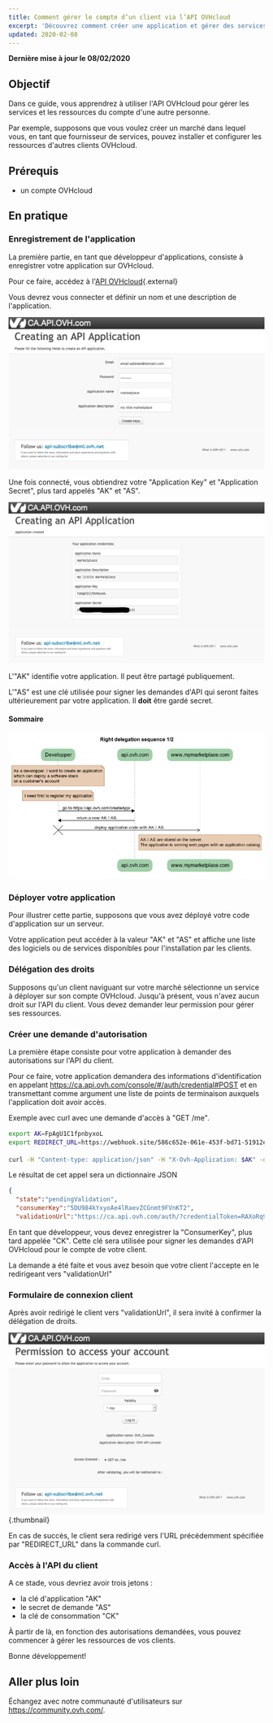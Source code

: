 ```yaml
---
title: Comment gérer le compte d’un client via l’API OVHcloud
excerpt: 'Découvrez comment créer une application et gérer des services pour vos clients'
updated: 2020-02-08
---
```


**Dernière mise à jour le 08/02/2020**

## Objectif
Dans ce guide, vous apprendrez à utiliser l'API OVHcloud pour gérer les services et les ressources du compte d'une autre personne.

Par exemple, supposons que vous voulez créer un marché dans lequel vous, en tant que fournisseur de services, pouvez installer et configurer les ressources d'autres clients OVHcloud.

## Prérequis

- un compte OVHcloud

## En pratique

### Enregistrement de l'application

La première partie, en tant que développeur d'applications, consiste à enregistrer votre application sur OVHcloud.

Pour ce faire, accédez à l'[API OVHcloud](https://ca.api.ovh.com/createApp/){.external}

Vous devrez vous connecter et définir un nom et une description de l'application.

![image](images/createapp-ca.png)

Une fois connecté, vous obtiendrez votre "Application Key" et "Application Secret", plus tard appelés "AK" et "AS".

![image](images/ak-as-ca.png)

L'"AK" identifie votre application. Il peut être partagé publiquement.

L'"AS" est une clé utilisée pour signer les demandes d'API qui seront faites ultérieurement par votre application. Il **doit** être gardé secret.

#### Sommaire

![sequence diagram](images/sequence01.png)

### Déployer votre application

Pour illustrer cette partie, supposons que vous avez déployé votre code d'application sur un serveur.

Votre application peut accéder à la valeur "AK" et "AS" et affiche une liste des logiciels ou de services disponibles pour l'installation par les clients.

### Délégation des droits

Supposons qu'un client naviguant sur votre marché sélectionne un service à déployer sur son compte OVHcloud. Jusqu'à présent, vous n'avez aucun droit sur l'API du client. Vous devez demander leur permission pour gérer ses ressources.

### Créer une demande d'autorisation

La première étape consiste pour votre application à demander des autorisations sur l'API du client.

Pour ce faire, votre application demandera des informations d'identification en appelant https://ca.api.ovh.com/console/#/auth/credential#POST et en transmettant comme argument une liste de points de terminaison auxquels l'application doit avoir accès.

<!--
Application Name: maketplace
Application Description: my little marketplace
Application Key: FpAgU1C1fpnbyxoL
Application Secret: UsNmaE8iqvAV6qT0VieCNVrSys9a5hkr
 -->

<!-- https://webhook.site/586c652e-061e-453f-bd71-51912e33419d -->

Exemple avec curl avec une demande d'accès à "GET /me".

```sh
export AK=FpAgU1C1fpnbyxoL
export REDIRECT_URL=https://webhook.site/586c652e-061e-453f-bd71-51912e33419d # usefull for debug

curl -H "Content-type: application/json" -H "X-Ovh-Application: $AK" -d '{"redirection": "$REDIRECT_URL", "accessRules": [{"method": "GET", "path": "/me"}]}' https://ca.api.ovh.com/1.0/auth/credential
```

Le résultat de cet appel sera un dictionnaire JSON

```json
{
  "state":"pendingValidation",
  "consumerKey":"5DU984kYxyoAe4lRaevZCGnmt9FVnKT2",
  "validationUrl":"https://ca.api.ovh.com/auth/?credentialToken=RAXoRq9FvUQFI1S6hE0HmkySyVp8aDWwIqBA3fYrOr0vVSMdpjqxFqp3IjyjGAfu"
```

En tant que développeur, vous devez enregistrer la "ConsumerKey", plus tard appelée "CK". Cette clé sera utilisée pour signer les demandes d'API OVHcloud pour le compte de votre client.

La demande a été faite et vous avez besoin que votre client l'accepte en le redirigeant vers "validationUrl"

### Formulaire de connexion client

Après avoir redirigé le client vers "validationUrl", il sera invité à confirmer la délégation de droits.

![confirmation des droits](images/validate-ck-ca.png){.thumbnail}

En cas de succès, le client sera redirigé vers l'URL précédemment spécifiée par "REDIRECT_URL" dans la commande curl.

### Accès à l'API du client

A ce stade, vous devriez avoir trois jetons :

- la clé d'application "AK"
- le secret de demande "AS"
- la clé de consommation "CK"

À partir de là, en fonction des autorisations demandées, vous pouvez commencer à gérer les ressources de vos clients.

Bonne développement!

## Aller plus loin

Échangez avec notre communauté d'utilisateurs sur <https://community.ovh.com/>.
